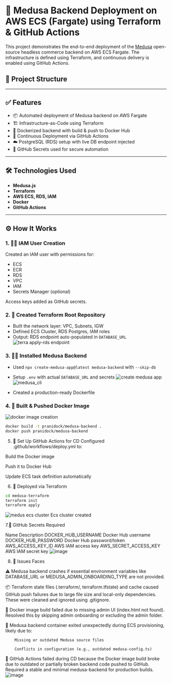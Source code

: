 # 🚀 Medusa Backend Deployment on AWS ECS (Fargate) using Terraform & GitHub Actions

This project demonstrates the end-to-end deployment of the [Medusa](https://medusajs.com/) open-source headless commerce backend on AWS ECS Fargate. The infrastructure is defined using Terraform, and continuous delivery is enabled using GitHub Actions.

## 📂 Project Structure


---

## ✅ Features

- 📦 Automated deployment of Medusa backend on AWS Fargate
- 🏗 Infrastructure-as-Code using Terraform
- 🐳 Dockerized backend with build & push to Docker Hub
- 🔁 Continuous Deployment via GitHub Actions
- ☁️ PostgreSQL (RDS) setup with live DB endpoint injected
- 🔐 GitHub Secrets used for secure automation

---

## 🛠 Technologies Used

- **Medusa.js**
- **Terraform**
- **AWS ECS, RDS, IAM**
- **Docker**
- **GitHub Actions**

---

## ⚙️ How It Works

### 1. 🧑‍💻 IAM User Creation

Created an IAM user with permissions for:
- ECS
- ECR
- RDS
- VPC
- IAM
- Secrets Manager (optional)

Access keys added as GitHub secrets.

### 2. 🧱 Created Terraform Root Repository

- Built the network layer: VPC, Subnets, IGW
- Defined ECS Cluster, RDS Postgres, IAM roles
- Output: RDS endpoint auto-populated in `DATABASE_URL`
  ![terra apply-rds endpoint](https://github.com/user-attachments/assets/c30e08ae-ce4c-4387-be6d-99303f1a31cc)


### 3. 🧑‍🍳 Installed Medusa Backend

- Used `npx create-medusa-app@latest medusa-backend` with `--skip-db`
- Setup `.env` with actual `DATABASE_URL` and secrets
![create medusa app](https://github.com/user-attachments/assets/dbcfa263-c386-4ffc-91de-80146d20a26c)
![medusa_cli ](https://github.com/user-attachments/assets/f51f34f5-fb3f-49bf-a502-865558c80250)


- Created a production-ready Dockerfile

### 4. 🐳 Built & Pushed Docker Image

![docker image creation](https://github.com/user-attachments/assets/4b1226b5-8515-4229-a14f-3ebee5ffac65)


```bash
docker build -t pranidock/medusa-backend .
docker push pranidock/medusa-backend

```


5. 🔁 Set Up GitHub Actions for CD
Configured .github/workflows/deploy.yml to:

Build the Docker image

Push it to Docker Hub

Update ECS task definition automatically


6. 🚀 Deployed via Terraform
```bash
cd medusa-terraform
terraform init
terraform apply
```
![medus ecs cluster](https://github.com/user-attachments/assets/460927b5-90fe-46e6-939f-cf896382ba3f)
Ecs cluster created 


7.🔐 GitHub Secrets Required

Name	Description
DOCKER_HUB_USERNAME	Docker Hub username
DOCKER_HUB_PASSWORD	Docker Hub password/token
AWS_ACCESS_KEY_ID	AWS IAM access key
AWS_SECRET_ACCESS_KEY	AWS IAM secret key
![image](https://github.com/user-attachments/assets/bff831fb-c9fd-4de3-8047-30668e62ace5)




8. 🧪 Issues Faces
   
⚠️ Medusa backend crashes if essential environment variables like DATABASE_URL or MEDUSA_ADMIN_ONBOARDING_TYPE are not provided.

📦 Terraform state files (.terraform/, terraform.tfstate) and cache caused GitHub push failures due to large file size and local-only dependencies. These were cleaned and ignored using .gitignore.

🐳 Docker image build failed due to missing admin UI (index.html not found). Resolved this by skipping admin onboarding or excluding the admin folder.

🚫 Medusa backend container exited unexpectedly during ECS provisioning, likely due to:

        Missing or outdated Medusa source files

        Conflicts in configuration (e.g., outdated medusa-config.ts)

🔁 GitHub Actions failed during CD because the Docker image build broke due to outdated or partially broken backend code pushed to GitHub. Required a stable and minimal medusa-backend for production builds.
![image](https://github.com/user-attachments/assets/5b371548-422c-4615-a3ac-107d9f6f546b)


